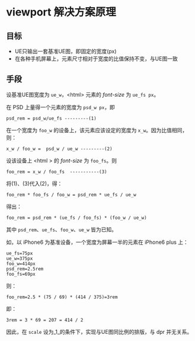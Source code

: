# viewport 解决方案原理

## 目标

 - UE只输出一套基准UE图，即固定的宽度(px)
 - 在各种手机屏幕上，元素尺寸相对于宽度的比值保持不变，与UE图一致

## 手段

设基准UE图宽度为 `ue_w`，\<html\> 元素的 _font-size_ 为 `ue_fs px`。

在 PSD 上量得一个元素的宽度为 `psd_w px`，即 

    psd_rem = psd_w/ue_fs ---------(1)

在一个宽度为 `foo_w` 的设备上，该元素应该设定的宽度为 `x_w`。因为比值相同，则：

    x_w / foo_w =  psd_w / ue_w ---------(2)

设该设备上 \<html \> 的 _font-size_ 为 `foo_fs`。则

    foo_rem = x_w / foo_fs  -----------(3)

将(1)、(3)代入(2)，得：

    foo_rem * foo_fs / foo_w = psd_rem * ue_fs / ue_w
得出：

    foo_rem = psd_rem * (ue_fs / foo_fs) * (foo_w / ue_w)

其中 `psd_rem`、`ue_fs`、`foo_w`、`ue_w` 皆为已知。

如，以 iPhone6 为基准设备，一个宽度为屏幕一半的元素在 iPhone6 plus 上：
    
    ue_fs=75px
    ue_w=375px
    foo_w=414px
    psd_rem=2.5rem
    foo_fs=69px

则：

    foo_rem=2.5 * (75 / 69) * (414 / 375)=3rem
即：
    
    3rem = 3 * 69 = 207 = 414 / 2

因此，在 `scale` 设为_1_的条件下，实现与UE图同比例的排版，与 dpr 并无关系。